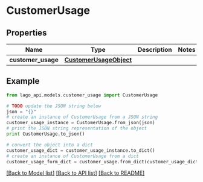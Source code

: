 # CustomerUsage


## Properties

Name | Type | Description | Notes
------------ | ------------- | ------------- | -------------
**customer_usage** | [**CustomerUsageObject**](CustomerUsageObject.md) |  | 

## Example

```python
from lago_api.models.customer_usage import CustomerUsage

# TODO update the JSON string below
json = "{}"
# create an instance of CustomerUsage from a JSON string
customer_usage_instance = CustomerUsage.from_json(json)
# print the JSON string representation of the object
print CustomerUsage.to_json()

# convert the object into a dict
customer_usage_dict = customer_usage_instance.to_dict()
# create an instance of CustomerUsage from a dict
customer_usage_form_dict = customer_usage.from_dict(customer_usage_dict)
```
[[Back to Model list]](../README.md#documentation-for-models) [[Back to API list]](../README.md#documentation-for-api-endpoints) [[Back to README]](../README.md)


